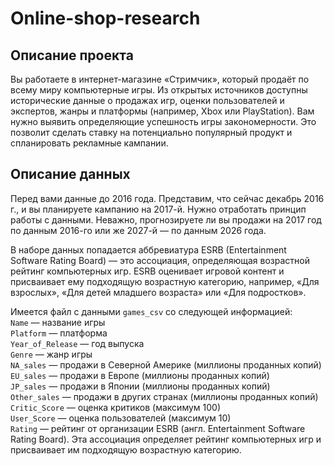 # Online-shop-research

## Описание проекта
Вы работаете в интернет-магазине «Стримчик», который продаёт по всему миру компьютерные игры. Из открытых источников доступны исторические данные о продажах игр, оценки пользователей и экспертов, жанры и платформы (например, Xbox или PlayStation). Вам нужно выявить определяющие успешность игры закономерности. Это позволит сделать ставку на потенциально популярный продукт и спланировать рекламные кампании.

## Описание данных
Перед вами данные до 2016 года. Представим, что сейчас декабрь 2016 г., и вы планируете кампанию на 2017-й. Нужно отработать принцип работы с данными. Неважно, прогнозируете ли вы продажи на 2017 год по данным 2016-го или же 2027-й — по данным 2026 года.

В наборе данных попадается аббревиатура ESRB (Entertainment Software Rating Board) — это ассоциация, определяющая возрастной рейтинг компьютерных игр. ESRB оценивает игровой контент и присваивает ему подходящую возрастную категорию, например, «Для взрослых», «Для детей младшего возраста» или «Для подростков».

Имеется файл с данными `games_csv` со следующей информацией:
<br>
`Name` — название игры
<br>
`Platform` — платформа
<br>
`Year_of_Release` — год выпуска
<br>
`Genre` — жанр игры
<br>
`NA_sales` — продажи в Северной Америке (миллионы проданных копий)
<br>
`EU_sales` — продажи в Европе (миллионы проданных копий)
<br>
`JP_sales` — продажи в Японии (миллионы проданных копий)
<br>
`Other_sales` — продажи в других странах (миллионы проданных копий)
<br>
`Critic_Score` — оценка критиков (максимум 100)
<br>
`User_Score` — оценка пользователей (максимум 10)
<br>
`Rating` — рейтинг от организации ESRB (англ. Entertainment Software Rating Board). Эта ассоциация определяет рейтинг компьютерных игр и присваивает им подходящую возрастную категорию.
